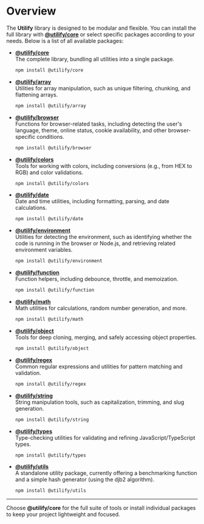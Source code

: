 # Overview  

The **Utilify** library is designed to be modular and flexible. You can install the full library with **[@utilify/core](./docs/core/)** or select specific packages according to your needs. Below is a list of all available packages:

- **[@utilify/core](./docs/core/)**  
  The complete library, bundling all utilities into a single package.  
  ```bash
  npm install @utilify/core
  ```  

- **[@utilify/array](./docs/array/)**  
  Utilities for array manipulation, such as unique filtering, chunking, and flattening arrays.  
  ```bash
  npm install @utilify/array
  ```  

- **[@utilify/browser](./docs/browser/)**  
  Functions for browser-related tasks, including detecting the user's language, theme, online status, cookie availability, and other browser-specific conditions.
  ```bash
  npm install @utilify/browser
  ```  

- **[@utilify/colors](./docs/colors/)**  
  Tools for working with colors, including conversions (e.g., from HEX to RGB) and color validations.  
  ```bash
  npm install @utilify/colors
  ```  

- **[@utilify/date](./docs/date/)**  
  Date and time utilities, including formatting, parsing, and date calculations.  
  ```bash
  npm install @utilify/date
  ```  

- **[@utilify/environment](./docs/environment/)**  
  Utilities for detecting the environment, such as identifying whether the code is running in the browser or Node.js, and retrieving related environment variables.
  ```bash
  npm install @utilify/environment
  ```  

- **[@utilify/function](./docs/function/)**  
  Function helpers, including debounce, throttle, and memoization.  
  ```bash
  npm install @utilify/function
  ```  

- **[@utilify/math](./docs/math/)**  
  Math utilities for calculations, random number generation, and more.  
  ```bash
  npm install @utilify/math
  ```  

- **[@utilify/object](./docs/object/)**  
  Tools for deep cloning, merging, and safely accessing object properties.  
  ```bash
  npm install @utilify/object
  ```  

- **[@utilify/regex](./docs/regex/)**  
  Common regular expressions and utilities for pattern matching and validation.  
  ```bash
  npm install @utilify/regex
  ```  

- **[@utilify/string](./docs/string/)**  
  String manipulation tools, such as capitalization, trimming, and slug generation.  
  ```bash
  npm install @utilify/string
  ```  

- **[@utilify/types](./docs/types/)**  
  Type-checking utilities for validating and refining JavaScript/TypeScript types.  
  ```bash
  npm install @utilify/types
  ```  

- **[@utilify/utils](./docs/utils/)**  
  A standalone utility package, currently offering a benchmarking function and a simple hash generator (using the djb2 algorithm).
  ```bash
  npm install @utilify/utils
  ```  

---

Choose **@utilify/core** for the full suite of tools or install individual packages to keep your project lightweight and focused.